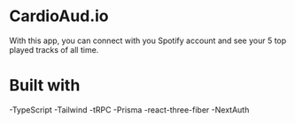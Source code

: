 # CardioAud.io

With this app, you can connect with you Spotify account and see your 5 top played tracks of all time. 

# Built with
-TypeScript
-Tailwind
-tRPC
-Prisma
-react-three-fiber
-NextAuth
